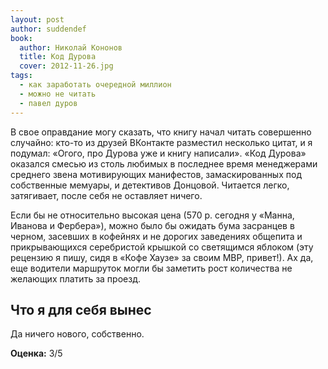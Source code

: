 ```yaml
---
layout: post
author: suddendef
book:
  author: Николай Кононов
  title: Код Дурова
  cover: 2012-11-26.jpg
tags:
  - как заработать очередной миллион
  - можно не читать
  - павел дуров
---
```


В свое оправдание могу сказать, что книгу начал читать совершенно случайно: кто-то из друзей ВКонтакте разместил несколько цитат, и я подумал: «Огого, про Дурова уже и книгу написали». «Код Дурова» оказался смесью из столь любимых в последнее время менеджерами среднего звена мотивирующих манифестов, замаскированных под собственные мемуары, и детективов Донцовой. Читается легко, затягивает, после себя не оставляет ничего.

Если бы не относительно высокая цена (570 р. сегодня у «Манна, Иванова и Фербера»), можно было бы ожидать бума засранцев в черном, засевших в кофейнях и не дорогих заведениях общепита и прикрывающихся серебристой крышкой со светящимся яблоком (эту рецензию я пишу, сидя в «Кофе Хаузе» за своим MBP, привет!). Ах да, еще водители маршруток могли бы заметить рост количества не желающих платить за проезд.

## Что я для себя вынес

Да ничего нового, собственно.

**Оценка:** 3/5
